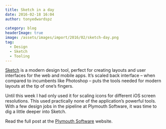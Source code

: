 ```yaml
---
title: Sketch in a day
date: 2016-02-18 16:04
author: tonyedwardspz
  
category: blog
headerImage: true
image: /assets/images/import/2016/02/sketch-day.png
tag:
  - Design
  - Sketch
  - Tooling
---
```

[Sketch](http://www.sketchapp.com/) is a modern design tool, perfect for creating layouts and user interfaces for the web and mobile apps. It’s scaled back interface &#8211; when compared to incumbents like Photoshop &#8211; puts the tools needed for modern layouts at the tip of one’s fingers.

Until this week I had only used it for scaling icons for different iOS screen resolutions. This used practically none of the application’s powerful tools. With a few design jobs in the pipeline at Plymouth Software, it was time to dig a little deeper into Sketch.

Read the full post at the [Plymouth Software](https://plymouthsoftware.com/articles/sketch-in-a-day/ "South West Software Consultants") website.

